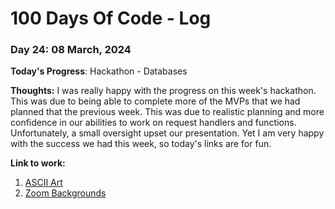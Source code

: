 # 100 Days Of Code - Log

### Day 24: 08 March, 2024 

**Today's Progress**: Hackathon - Databases

**Thoughts:** I was really happy with the progress on this week's hackathon.
This was due to being able to complete more of the MVPs that we had planned that the previous week.
This was due to realistic planning and more confidence in our abilities to work on request handlers and functions.
Unfortunately, a small oversight upset our presentation. Yet I am very happy with the success we had this week, so today's links are for fun.

**Link to work:** 
1. [ASCII Art](https://www.asciiart.eu/)
2. [Zoom Backgrounds](https://unsplash.com/collections/1887152/zoom-backgrounds)
